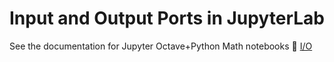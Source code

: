 # Input and Output Ports in JupyterLab
See the documentation for Jupyter Octave+Python Math notebooks :link: [I/O](docs/Studies/Services/JupyterOctavePythonMath/InputOutput.md)